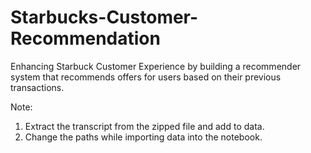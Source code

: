 # Starbucks-Customer-Recommendation
Enhancing Starbuck Customer Experience by building a recommender system that recommends offers for users based on their previous transactions.


Note:
1. Extract the transcript from the zipped file and add to data.
2. Change the paths while importing data into the notebook.
